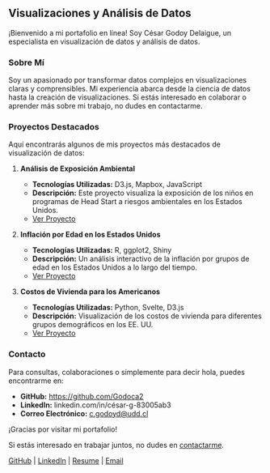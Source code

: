 ## Visualizaciones y Análisis de Datos

¡Bienvenido a mi portafolio en línea! Soy César Godoy Delaigue, un especialista en visualización de datos y análisis de datos.

### Sobre Mí

Soy un apasionado por transformar datos complejos en visualizaciones claras y comprensibles. Mi experiencia abarca desde la ciencia de datos hasta la creación de visualizaciones. Si estás interesado en colaborar o aprender más sobre mi trabajo, no dudes en contactarme.

### Proyectos Destacados

Aquí encontrarás algunos de mis proyectos más destacados de visualización de datos:

1. **Análisis de Exposición Ambiental**
   - **Tecnologías Utilizadas:** D3.js, Mapbox, JavaScript
   - **Descripción:** Este proyecto visualiza la exposición de los niños en programas de Head Start a riesgos ambientales en los Estados Unidos.
   - [Ver Proyecto](#)

2. **Inflación por Edad en los Estados Unidos**
   - **Tecnologías Utilizadas:** R, ggplot2, Shiny
   - **Descripción:** Un análisis interactivo de la inflación por grupos de edad en los Estados Unidos a lo largo del tiempo.
   - [Ver Proyecto](#)

3. **Costos de Vivienda para los Americanos**
   - **Tecnologías Utilizadas:** Python, Svelte, D3.js
   - **Descripción:** Visualización de los costos de vivienda para diferentes grupos demográficos en los EE. UU.
   - [Ver Proyecto](#)

### Contacto

Para consultas, colaboraciones o simplemente para decir hola, puedes encontrarme en:
- **GitHub:** https://github.com/Godoca2
- **LinkedIn:** linkedin.com/in/césar-g-83005ab3
- **Correo Electrónico:** c.godoyd@udd.cl

¡Gracias por visitar mi portafolio!

Si estás interesado en trabajar juntos, no dudes en [contactarme](mailto:cgodoy.delaigue@gmail.com).

[GitHub](https://github.com/Godoca2) | [LinkedIn](linkedin.com/in/césar-g-83005ab3) | [Resume](#) | [Email](mailto:cgodoy.delaigue@gmail.com)





